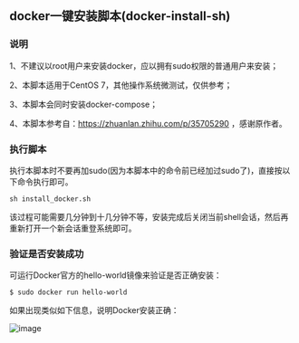 ## docker一键安装脚本(docker-install-sh)



### 说明

1、不建议以root用户来安装docker，应以拥有sudo权限的普通用户来安装；

2、本脚本适用于CentOS 7，其他操作系统微测试，仅供参考；

3、本脚本会同时安装docker-compose；

4、本脚本参考自：https://zhuanlan.zhihu.com/p/35705290 ，感谢原作者。


   
### 执行脚本

执行本脚本时不要再加sudo(因为本脚本中的命令前已经加过sudo了)，直接按以下命令执行即可。

`sh install_docker.sh`

该过程可能需要几分钟到十几分钟不等，安装完成后关闭当前shell会话，然后再重新打开一个新会话重登系统即可。



### 验证是否安装成功

可运行Docker官方的hello-world镜像来验证是否正确安装：

`$ sudo docker run hello-world`

如果出现类似如下信息，说明Docker安装正确：

![image](https://user-images.githubusercontent.com/9190887/132998854-10bd021a-17ec-4fcb-9a76-86901726e43e.png)

